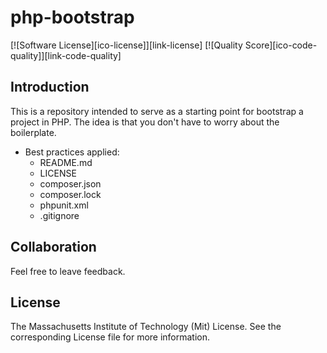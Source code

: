 # php-bootstrap
[![Software License][ico-license]][link-license]
[![Quality Score][ico-code-quality]][link-code-quality]

## Introduction
This is a repository intended to serve as a starting point for bootstrap a project in PHP.
The idea is that you don't have to worry about the boilerplate.

- Best practices applied:
  - README.md
  - LICENSE
  - composer.json
  - composer.lock
  - phpunit.xml
  - .gitignore

## Collaboration
Feel free to leave feedback.

## License
The Massachusetts Institute of Technology (Mit) License.
See the corresponding License file for more information.